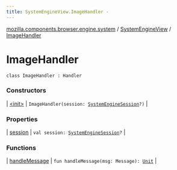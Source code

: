 ```yaml
---
title: SystemEngineView.ImageHandler - 
---
```


[mozilla.components.browser.engine.system](../../index.html) / [SystemEngineView](../index.html) / [ImageHandler](./index.html)

# ImageHandler

`class ImageHandler : Handler`

### Constructors

| [&lt;init&gt;](-init-.html) | `ImageHandler(session: `[`SystemEngineSession`](../../-system-engine-session/index.html)`?)` |

### Properties

| [session](session.html) | `val session: `[`SystemEngineSession`](../../-system-engine-session/index.html)`?` |

### Functions

| [handleMessage](handle-message.html) | `fun handleMessage(msg: Message): `[`Unit`](https://kotlinlang.org/api/latest/jvm/stdlib/kotlin/-unit/index.html) |

